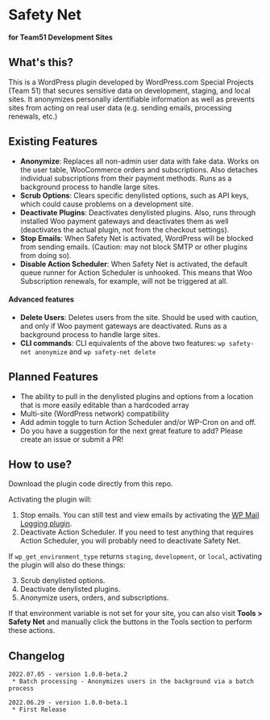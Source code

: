 # Safety Net

**for Team51 Development Sites**

## What's this?
This is a WordPress plugin developed by WordPress.com Special Projects (Team 51) that secures sensitive data on development, staging, and local sites. It anonymizes personally identifiable information as well as prevents sites from acting on real user data (e.g. sending emails, processing renewals, etc.)

## Existing Features
- **Anonymize**: Replaces all non-admin user data with fake data. Works on the user table, WooCommerce orders and subscriptions. Also detaches individual subscriptions from their payment methods. Runs as a background process to handle large sites.
- **Scrub Options**: Clears specific denylisted options, such as API keys, which could cause problems on a development site.
- **Deactivate Plugins**: Deactivates denylisted plugins. Also, runs through installed Woo payment gateways and deactivates them as well (deactivates the actual plugin, not from the checkout settings).
- **Stop Emails**: When Safety Net is activated, WordPress will be blocked from sending emails. (Caution: may not block SMTP or other plugins from doing so). 
- **Disable Action Scheduler**: When Safety Net is activated, the default queue runner for Action Scheduler is unhooked. This means that Woo Subscription renewals, for example, will not be triggered at all. 

#### Advanced features
- **Delete Users**: Deletes users from the site. Should be used with caution, and only if Woo payment gateways are deactivated. Runs as a background process to handle large sites.
- **CLI commands**: CLI equivalents of the above two features: `wp safety-net anonymize` and `wp safety-net delete`

## Planned Features
- The ability to pull in the denylisted plugins and options from a location that is more easily editable than a hardcoded array
- Multi-site (WordPress network) compatibility
- Add admin toggle to turn Action Scheduler and/or WP-Cron on and off.
- Do you have a suggestion for the next great feature to add? Please create an issue or submit a PR!

## How to use?
Download the plugin code directly from this repo.

Activating the plugin will:

1. Stop emails. You can still test and view emails by activating the [WP Mail Logging plugin](https://wordpress.org/plugins/wp-mail-logging/). 
2. Deactivate Action Scheduler. If you need to test anything that requires Action Scheduler, you will probably need to deactivate Safety Net.

If `wp_get_environment_type` returns `staging`, `development`, or `local`, activating the plugin will also do these things:

3. Scrub denylisted options.
4. Deactivate denylisted plugins.
5. Anonymize users, orders, and subscriptions.

If that environment variable is not set for your site, you can also visit **Tools > Safety Net** and manually click the buttons in the Tools section to perform these actions.

## Changelog
```
2022.07.05 - version 1.0.0-beta.2
 * Batch processing - Anonymizes users in the background via a batch process

2022.06.29 - version 1.0.0-beta.1
 * First Release
```
